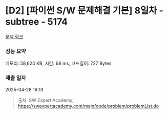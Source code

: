 # [D2] [파이썬 S/W 문제해결 기본] 8일차 - subtree - 5174 

[문제 링크](https://swexpertacademy.com/main/code/problem/problemDetail.do?contestProbId=AWTay1Z64cQDFAVT) 

### 성능 요약

메모리: 58,624 KB, 시간: 68 ms, 코드길이: 727 Bytes

### 제출 일자

2025-04-28 16:13



> 출처: SW Expert Academy, https://swexpertacademy.com/main/code/problem/problemList.do